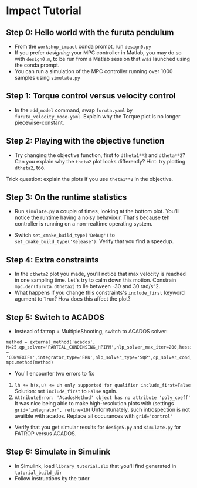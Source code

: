 # Impact Tutorial

## Step 0: Hello world with the furuta pendulum

 * From the `workshop_impact` conda prompt, run `design0.py`
 * If you prefer _designing_ your MPC controller in Matlab, you may do so with `design0.m`, to be run from a Matlab session that was launched using the conda prompt.
 * You can run a simulation of the MPC controller running over 1000 samples using `simulate.py`
 
 
## Step 1: Torque control versus velocity control

 * In the `add_model` command, swap `furuta.yaml` by `furuta_velocity_mode.yaml`. Explain why the Torque plot is no longer piecewise-constant.
 
## Step 2: Playing with the objective function

 * Try changing the objective function, first to `dtheta1**2` and `dtheta**2`? Can you explain why the `theta2` plot looks differently? Hint: try plotting `dtheta2`, too.
 
 Trick question: explain the plots if you use `theta1**2` in the objective.
 
## Step 3: On the runtime statistics
 * Run `simulate.py` a couple of times, looking at the bottom plot.
   You'll notice the runtime having a noisy behaviour.
   That's because teh controller is running on a non-realtime operating system.
   
 * Switch `set_cmake_build_type('Debug')` to `set_cmake_build_type('Release')`.
   Verify that you find a speedup.
   
## Step 4: Extra constraints

 * In the `dtheta2` plot you made, you'll notice that max velocity is reached in one sampling time. Let's try to calm down this motion.
   Constrain `mpc.der(furuta.dtheta2)` to lie between -30 and 30 rad/s^2.
 * What happens if you change this constraints's `include_first` keyword agument to `True`? How does this affect the plot?
 
## Step 5: Switch to ACADOS

 * Instead of fatrop + MultipleShooting, switch to ACADOS solver:
```
method = external_method('acados', N=25,qp_solver='PARTIAL_CONDENSING_HPIPM',nlp_solver_max_iter=200,hessian_approx='EXACT',regularize_method = 'CONVEXIFY',integrator_type='ERK',nlp_solver_type='SQP',qp_solver_cond_N=5)
mpc.method(method)
```
 * You'll encounter two errors to fix
  1. `lh <= h(x,u) <= uh only supported for qualifier include_first=False`
      Solution: set `include_first` to `False` again.
  2. `AttributeError: 'AcadosMethod' object has no attribute 'poly_coeff'`
     It was nice being able to make high-resolution plots with (settings `grid='integrator', refine=10`)
     Unforntunately, such introspection is not availble with acados. Replace all occurances with `grid='control'`
 * Verify that you get simular results for `design5.py` and `simulate.py` for FATROP versus ACADOS.
 
## Step 6: Simulate in Simulink

 * In Simulink, load `library_tutorial.slx` that you'll find generated in `tutorial_build_dir`
 * Follow instructions by the tutor
 


